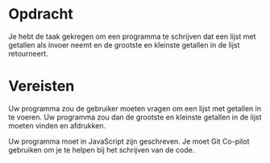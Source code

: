 # Opdracht
Je hebt de taak gekregen om een programma te schrijven dat een lijst met getallen als invoer neemt en de grootste en kleinste getallen in de lijst retourneert.

# Vereisten
Uw programma zou de gebruiker moeten vragen om een lijst met getallen in te voeren.
Uw programma zou dan de grootste en kleinste getallen in de lijst moeten vinden en afdrukken.

Uw programma moet in JavaScript zijn geschreven.
Je moet Git Co-pilot gebruiken om je te helpen bij het schrijven van de code.
